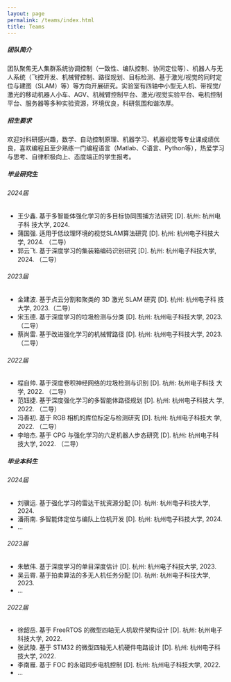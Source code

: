 ```yaml
---
layout: page
permalink: /teams/index.html
title: Teams
---
```


##### 团队简介
团队聚焦无人集群系统协调控制（一致性、编队控制、协同定位等）、机器人与无人系统（飞控开发、机械臂控制、路径规划、目标检测、基于激光/视觉的同时定位与建图（SLAM）等）等方向开展研究。实验室有四轴中小型无人机、带视觉/激光的移动机器人小车、AGV、机械臂控制平台、激光/视觉实验平台、电机控制平台、服务器等多种实验资源，环境优良，科研氛围和谐浓厚。

##### 招生要求
欢迎对科研感兴趣，数学、自动控制原理、机器学习、机器视觉等专业课成绩优良，喜欢编程且至少熟练一门编程语言（Matlab、C语言、Python等），热爱学习与思考、自律积极向上、态度端正的学生报考。

##### 毕业研究生

###### 2024届
- 王少鑫. 基于多智能体强化学习的多目标协同围捕方法研究 [D]. 杭州: 杭州电子科
技大学, 2024.
- 蒲国强. 适用于低纹理环境的视觉SLAM算法研究 [D]. 杭州: 杭州电子科技大学, 2024. （二导）
- 郭云飞. 基于深度学习的集装箱编码识别研究 [D]. 杭州: 杭州电子科技大学, 2024. （二导）

###### 2023届
- 金建波. 基于点云分割和聚类的 3D 激光 SLAM 研究 [D]. 杭州: 杭州电子科
技大学, 2023.（二导）
- 宋玉德. 基于深度学习的垃圾检测与分类 [D]. 杭州: 杭州电子科技大学, 2023. （二导）
- 蔡尚雷. 基于改进强化学习的机械臂路径 [D]. 杭州: 杭州电子科技大学, 2023. （二导）

###### 2022届
- 程自帅. 基于深度卷积神经网络的垃圾检测与识别 [D]. 杭州: 杭州电子科技
大学, 2022. （二导）
- 范钰捷. 基于深度强化学习的多智能体路径规划 [D]. 杭州: 杭州电子科技大
学, 2022. （二导）
- 冯善初. 基于 RGB 相机的库位标定与检测研究 [D]. 杭州: 杭州电子科技大
学, 2022. （二导）
- 李培杰. 基于 CPG 与强化学习的六足机器人步态研究 [D]. 杭州: 杭州电子科
技大学, 2022. （二导）

##### 毕业本科生

###### 2024届
- 刘骥远. 基于强化学习的雷达干扰资源分配 [D]. 杭州: 杭州电子科技大学, 2024.
- 潘雨南. 多智能体定位与编队上位机开发 [D]. 杭州: 杭州电子科技大学, 2024.
- ...

###### 2023届
- 朱敏伟. 基于深度学习的单目深度估计 [D]. 杭州: 杭州电子科技大学, 2023.
- 吴云霄. 基于拍卖算法的多无人机任务分配 [D]. 杭州: 杭州电子科技大学, 2023.
- ...

###### 2022届

- 徐韶岳. 基于 FreeRTOS 的微型四轴无人机软件架构设计 [D]. 杭州: 杭州电子科技大学, 2022.
- 张武陵. 基于 STM32 的微型四轴无人机硬件电路设计 [D]. 杭州: 杭州电子科技大学, 2022.
- 李南雁. 基于 FOC 的永磁同步电机控制 [D]. 杭州: 杭州电子科技大学, 2022.
- ...
